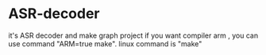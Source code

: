 # ASR-decoder
it's ASR decoder and make graph project
if you want compiler arm , you can use command "ARM=true make".
linux command is "make"
